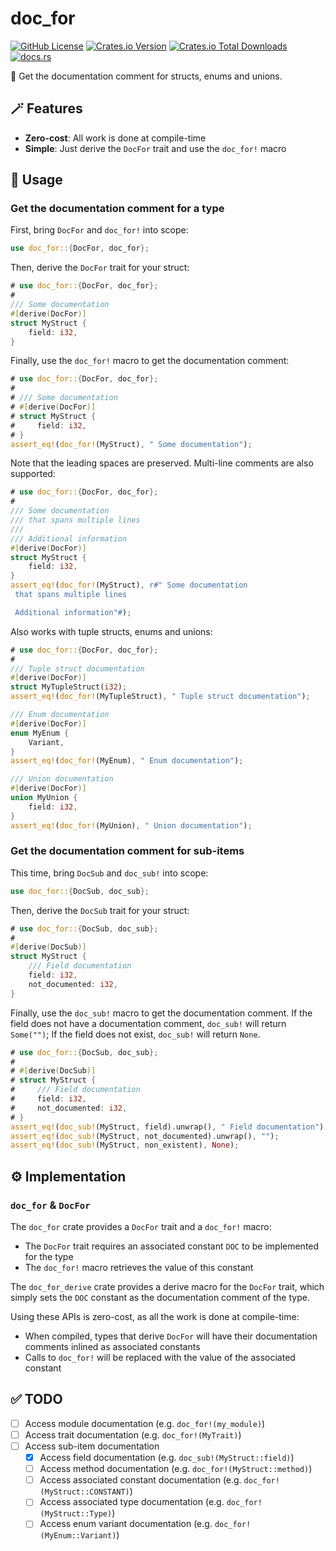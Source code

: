# doc_for

[![GitHub License](https://img.shields.io/github/license/PRO-2684/doc_for?logo=opensourceinitiative)](https://github.com/PRO-2684/doc_for/blob/main/LICENSE)
[![Crates.io Version](https://img.shields.io/crates/v/doc_for?logo=rust)](https://crates.io/crates/doc_for)
[![Crates.io Total Downloads](https://img.shields.io/crates/d/doc_for?logo=rust)](https://crates.io/crates/doc_for)
[![docs.rs](https://img.shields.io/docsrs/doc_for?logo=rust)](https://docs.rs/doc_for)

📖 Get the documentation comment for structs, enums and unions.

## 🪄 Features

- **Zero-cost**: All work is done at compile-time
- **Simple**: Just derive the `DocFor` trait and use the `doc_for!` macro

## 🤔 Usage

### Get the documentation comment for a type

First, bring `DocFor` and `doc_for!` into scope:

```rust
use doc_for::{DocFor, doc_for};
```

Then, derive the `DocFor` trait for your struct:

```rust
# use doc_for::{DocFor, doc_for};
#
/// Some documentation
#[derive(DocFor)]
struct MyStruct {
    field: i32,
}
```

Finally, use the `doc_for!` macro to get the documentation comment:

```rust
# use doc_for::{DocFor, doc_for};
#
# /// Some documentation
# #[derive(DocFor)]
# struct MyStruct {
#     field: i32,
# }
assert_eq!(doc_for!(MyStruct), " Some documentation");
```

Note that the leading spaces are preserved. Multi-line comments are also supported:

```rust
# use doc_for::{DocFor, doc_for};
#
/// Some documentation
/// that spans multiple lines
///
/// Additional information
#[derive(DocFor)]
struct MyStruct {
    field: i32,
}
assert_eq!(doc_for!(MyStruct), r#" Some documentation
 that spans multiple lines

 Additional information"#);
```

Also works with tuple structs, enums and unions:

```rust
# use doc_for::{DocFor, doc_for};
#
/// Tuple struct documentation
#[derive(DocFor)]
struct MyTupleStruct(i32);
assert_eq!(doc_for!(MyTupleStruct), " Tuple struct documentation");

/// Enum documentation
#[derive(DocFor)]
enum MyEnum {
    Variant,
}
assert_eq!(doc_for!(MyEnum), " Enum documentation");

/// Union documentation
#[derive(DocFor)]
union MyUnion {
    field: i32,
}
assert_eq!(doc_for!(MyUnion), " Union documentation");
```

### Get the documentation comment for sub-items

This time, bring `DocSub` and `doc_sub!` into scope:

```rust
use doc_for::{DocSub, doc_sub};
```

Then, derive the `DocSub` trait for your struct:

```rust
# use doc_for::{DocSub, doc_sub};
#
#[derive(DocSub)]
struct MyStruct {
    /// Field documentation
    field: i32,
    not_documented: i32,
}
```

Finally, use the `doc_sub!` macro to get the documentation comment. If the field does not have a documentation comment, `doc_sub!` will return `Some("")`; If the field does not exist, `doc_sub!` will return `None`.

```rust
# use doc_for::{DocSub, doc_sub};
#
# #[derive(DocSub)]
# struct MyStruct {
#     /// Field documentation
#     field: i32,
#     not_documented: i32,
# }
assert_eq!(doc_sub!(MyStruct, field).unwrap(), " Field documentation");
assert_eq!(doc_sub!(MyStruct, not_documented).unwrap(), "");
assert_eq!(doc_sub!(MyStruct, non_existent), None);
```

## ⚙️ Implementation

### `doc_for` & `DocFor`

The `doc_for` crate provides a `DocFor` trait and a `doc_for!` macro:

- The `DocFor` trait requires an associated constant `DOC` to be implemented for the type
- The `doc_for!` macro retrieves the value of this constant

The `doc_for_derive` crate provides a derive macro for the `DocFor` trait, which simply sets the `DOC` constant as the documentation comment of the type.

Using these APIs is zero-cost, as all the work is done at compile-time:

- When compiled, types that derive `DocFor` will have their documentation comments inlined as associated constants
- Calls to `doc_for!` will be replaced with the value of the associated constant

## ✅ TODO

- [ ] Access module documentation (e.g. `doc_for!(my_module)`)
- [ ] Access trait documentation (e.g. `doc_for!(MyTrait)`)
- [ ] Access sub-item documentation
    - [x] Access field documentation (e.g. `doc_sub!(MyStruct::field)`)
    - [ ] Access method documentation (e.g. `doc_for!(MyStruct::method)`)
    - [ ] Access associated constant documentation (e.g. `doc_for!(MyStruct::CONSTANT)`)
    - [ ] Access associated type documentation (e.g. `doc_for!(MyStruct::Type)`)
    - [ ] Access enum variant documentation (e.g. `doc_for!(MyEnum::Variant)`)
